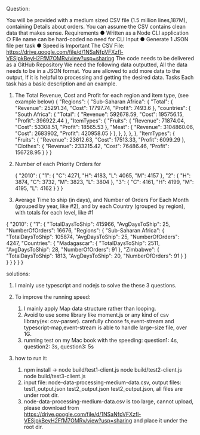Question:

You will be provided with a medium sized CSV file (1.5 million lines,187M), containing Details about orders.
You can assume the CSV contains clean data that makes sense.
Requirements
● Written as a Node CLI application
○ File name can be hard-coded no need for CLI Input
● Generate 1 JSON file per task
● Speed is Important
The CSV File: https://drive.google.com/file/d/1NSaNfpVFXzfl-VESjpkBeyH2FfM7OMRv/view?usp=sharing
The code needs to be delivered as a GitHub Repository
We need the following data outputted, All the data needs to be in a JSON format. You are allowed to add
more data to the output, If it is helpful to processing and getting the desired data.
Tasks
Each task has a basic description and an example.
1. The Total Revenue, Cost and Profit for each region and item type, (see example below)
{
  "Regions": {
    "Sub-Saharan Africa": {
      "Total": {
        "Revenue": 25291.34,
        "Cost": 17797.74,
        "Profit": 7493.6
      },
      "countries": {
        "South Africa": {
          "Total": {
            "Revenue": 592678.59,
            "Cost": 195756.15,
            "Profit": 396922.44
          },
          "ItemTypes": {
            "Fruits": {
              "Revenue": 71874.04,
              "Cost": 53308.51,
              "Profit": 18565.53
            },
            "Meat": {
              "Revenue": 3104860.06,
              "Cost": 2683902,
              "Profit": 420958.05
            }
          },
        },
      },
     },
  },
  "ItemTypes": {
         "Fruits": {
           "Revenue": 23612.63,
           "Cost": 17513.33,
           "Profit": 6099.29
         },
         "Clothes": {
           "Revenue": 233215.42,
           "Cost": 76486.46,
           "Profit": 156728.95
         }
    }
  }       
2. Number of each Priority Orders for

    {
      "2010": {
        "1": {
          "C": 4271,
          "H": 4183,
          "L": 4065,
          "M": 4157
        },
        "2": {
          "H": 3874,
          "C": 3732,
          "M": 3823,
          "L": 3804
        },
        "3": {
          "C": 4161,
          "H": 4199,
          "M": 4195,
          "L": 4162
        }
      }
    }    
3. Average Time to ship (in days), and Number of Orders For Each Month (grouped by year, like
#2), and by each Country (grouped by region), with totals for each level, like #1

{
  "2010": {
    "1": {
      "TotalDaysToShip": 415966,
      "AvgDaysToShip": 25,
      "NumberOfOrders": 16676,
      "Regions": {
        "Sub-Saharan Africa": {
          "TotalDaysToShip": 105874,
          "AvgDaysToShip": 25,
          "NumberOfOrders": 4247,
          "Countries": {
            "Madagascar": {
              "TotalDaysToShip": 2511,
              "AvgDaysToShip": 28,
              "NumberOfOrders": 91
            },
            "Zimbabwe": {
              "TotalDaysToShip": 1813,
              "AvgDaysToShip": 20,
              "NumberOfOrders": 91
            }
          }  
        }
      }
     }
    }
   } 
   
    
solutions:

1. I mainly use typescript and nodejs to solve the these 3 questions.

2. To improve the running speed:
    1) I mainly apply Map data structure rather than looping. 
    2) Avoid to use some library like moment.js or any kind of csv library(ex: csv-parser). carefully choose fs,event-stream and typescript-map,event-stream is able to handle large-size file, over 1G. 
    3) running test on my Mac book with the speeding:  question1: 4s, question2: 3s, question3: 5s 

3. how to run it:
   1) npm install -> node  build/test1-client.js      node  build/test2-client.js    node  build/test3-client.js
   2) input file: node-data-processing-medium-data.csv, output files: test1_output.json  test2_output.json  test2_output.json, all files are under root dir.
   3) node-data-processing-medium-data.csv is too large, cannot upload, please download from https://drive.google.com/file/d/1NSaNfpVFXzfl-VESjpkBeyH2FfM7OMRv/view?usp=sharing and place it under the root dir. 
